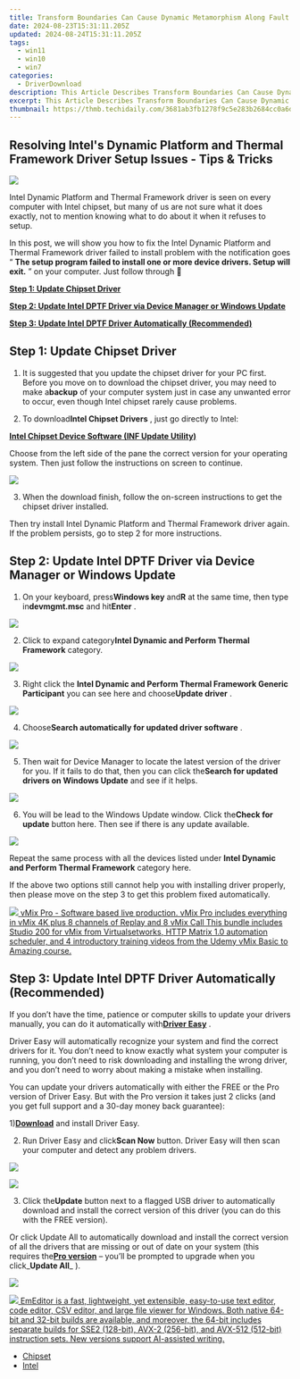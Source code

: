 ```yaml
---
title: Transform Boundaries Can Cause Dynamic Metamorphism Along Fault Zones.
date: 2024-08-23T15:31:11.205Z
updated: 2024-08-24T15:31:11.205Z
tags:
  - win11
  - win10
  - win7
categories:
  - DriverDownload
description: This Article Describes Transform Boundaries Can Cause Dynamic Metamorphism Along Fault Zones.
excerpt: This Article Describes Transform Boundaries Can Cause Dynamic Metamorphism Along Fault Zones.
thumbnail: https://thmb.techidaily.com/3681ab3fb1278f9c5e283b2684cc0a6da110630db6256e6386dbd78a8fb134b9.jpg
---
```


## Resolving Intel's Dynamic Platform and Thermal Framework Driver Setup Issues - Tips & Tricks

![](https://images.drivereasy.com/wp-content/uploads/2017/06/img_593e1512d8ec5.jpg)

 Intel Dynamic Platform and Thermal Framework driver is seen on every computer with Intel chipset, but many of us are not sure what it does exactly, not to mention knowing what to do about it when it refuses to setup.

 In this post, we will show you how to fix the  Intel Dynamic Platform and Thermal Framework driver failed to install problem with the notification goes “ **The setup program failed to install one or more device drivers. Setup will exit.** ” on your computer. Just follow through 🙂

[**Step 1: Update Chipset Driver**](https://tools.techidaily.com/drivereasy/download/)

[**Step 2: Update Intel DPTF Driver via Device Manager or Windows Update**](https://tools.techidaily.com/drivereasy/download/)

[**Step 3: Update Intel DPTF Driver Automatically (Recommended)**](https://www.drivereasy.com/knowledge/intel-dynamic-platform-and-thermal-framework-dptf-driver-install-failed-solved/#c)

## **Step 1: Update Chipset Driver**

 1) It is suggested that you update the chipset driver for your PC first. Before you move on to download the chipset driver, you may need to make a**backup** of your computer system just in case any unwanted error to occur, even though Intel chipset rarely cause problems.

 2) To download**Intel Chipset Drivers** , just go directly to Intel:

[**Intel Chipset Device Software (INF Update Utility)**](https://downloadcenter.intel.com/product/1145/Intel-Chipset-Software-Installation-Utility)

 Choose from the left side of the pane the correct version for your operating system. Then just follow the instructions on screen to continue.

![](https://images.drivereasy.com/wp-content/uploads/2019/11/image-27.png)

 3) When the download finish, follow the on-screen instructions to get the chipset driver installed.

 Then try install  Intel Dynamic Platform and Thermal Framework driver again. If the problem persists, go to step 2 for more instructions.

## **Step 2: Update Intel DPTF Driver via Device Manager or Windows Update**

 1) On your keyboard, press**Windows key** and**R** at the same time, then type in**devmgmt.msc** and hit**Enter** .

![](https://images.drivereasy.com/wp-content/uploads/2017/06/img_593f67bdc9ebb.png)

 2) Click to expand category**Intel Dynamic and Perform Thermal Framework** category.

![](https://images.drivereasy.com/wp-content/uploads/2017/06/img_593f87b164aea.png)

 3) Right click the **Intel Dynamic and Perform Thermal Framework Generic Participant** you can see here and choose**Update driver** .

![](https://images.drivereasy.com/wp-content/uploads/2017/06/img_593f881a43c69.png)

 4) Choose**Search automatically for updated driver software** .

![](https://images.drivereasy.com/wp-content/uploads/2017/06/img_593f89701c994.png)

 5) Then wait for Device Manager to locate the latest version of the driver for you. If it fails to do that, then you can click the**Search for updated drivers on Windows Update** and see if it helps.

![](https://images.drivereasy.com/wp-content/uploads/2017/06/img_593f8993e2094.png)

 6) You will be lead to the Windows Update window. Click the**Check for update** button here. Then see if there is any update available.

![](https://images.drivereasy.com/wp-content/uploads/2017/06/img_593f88b6ad6e8.png)

 Repeat the same process with all the devices listed under **Intel Dynamic and Perform Thermal Framework**  category here.

 If the above two options still cannot help you with installing driver properly, then please move on the step 3 to get this problem fixed automatically.

<!-- affiliate ads begin -->
<a href="https://secure.2checkout.com/order/checkout.php?PRODS=30901410&QTY=1&AFFILIATE=108875&CART=1"> <img src="https://secure.avangate.com/images/merchant/ce9a6fb2becc2d235e62b125e9260102/products/copy_1_copy_vMixCallScreenshot1-large.jpg" border="0"> vMix Pro - Software based live production. vMix Pro includes everything in vMix 4K plus 8 channels of Replay and 8 vMix Call 
This bundle includes Studio 200 for vMix from Virtualsetworks, HTTP Matrix 1.0 automation scheduler, and 4 introductory training videos from the Udemy vMix Basic to Amazing course. </a>
<!-- affiliate ads end -->
## **Step 3: Update Intel DPTF Driver Automatically (Recommended)**

 If you don’t have the time, patience or computer skills to update your drivers manually, you can do it automatically with[**Driver Easy**](https://tools.techidaily.com/drivereasy/download/) .

 Driver Easy will automatically recognize your system and find the correct drivers for it. You don’t need to know exactly what system your computer is running, you don’t need to risk downloading and installing the wrong driver, and you don’t need to worry about making a mistake when installing.

 You can update your drivers automatically with either the FREE or the Pro version of Driver Easy. But with the Pro version it takes just 2 clicks (and you get full support and a 30-day money back guarantee):

 1)[**Download**](https://tools.techidaily.com/drivereasy/download/) and install Driver Easy.

 2) Run Driver Easy and click**Scan Now** button. Driver Easy will then scan your computer and detect any problem drivers.

![](https://images.drivereasy.com/wp-content/uploads/2017/06/img_593f8b8f21b14.png)

<!-- affiliate ads begin -->
<a href="https://secure.2checkout.com/order/checkout.php?PRODS=4729320&QTY=1&AFFILIATE=108875&CART=1"><img src="https://secure.avangate.com/images/merchant/f7f07e7dab09533bc71247a5b29a7373/products/2_iDeviceMessageBox.png" border="0"></a>
<!-- affiliate ads end -->
 3) Click the**Update** button next to a flagged USB driver to automatically download and install the correct version of this driver (you can do this with the FREE version).

 Or click Update All to automatically download and install the correct version of all the drivers that are missing or out of date on your system (this requires the[**Pro version**](https://tools.techidaily.com/drivereasy/download/) – you’ll be prompted to upgrade when you click_**Update All**_ ).

![](https://images.drivereasy.com/wp-content/uploads/2017/06/img_593f8c585bb49.jpg)

<!-- affiliate ads begin -->
<a href="https://shop.emeditor.com/order/checkout.php?PRODS=4610657&QTY=1&AFFILIATE=108875&CART=1"><img src="https://www.emeditor.com/wp-content/uploads/2024/06/emeditor_chat_ai.png" border="0">
EmEditor is a fast, lightweight, yet extensible, easy-to-use text editor, code editor, CSV editor, and large file viewer for Windows. Both native 64-bit and 32-bit builds are available, and moreover, the 64-bit includes separate builds for SSE2 (128-bit), AVX-2 (256-bit), and AVX-512 (512-bit) instruction sets. New versions support AI-assisted writing.</a>
<!-- affiliate ads end -->
* [Chipset](https://tools.techidaily.com/drivereasy/download/)
* [Intel](https://tools.techidaily.com/drivereasy/download/)

<ins class="adsbygoogle"
     style="display:block"
     data-ad-format="autorelaxed"
     data-ad-client="ca-pub-7571918770474297"
     data-ad-slot="1223367746"></ins>



<ins class="adsbygoogle"
     style="display:block"
     data-ad-client="ca-pub-7571918770474297"
     data-ad-slot="8358498916"
     data-ad-format="auto"
     data-full-width-responsive="true"></ins>


